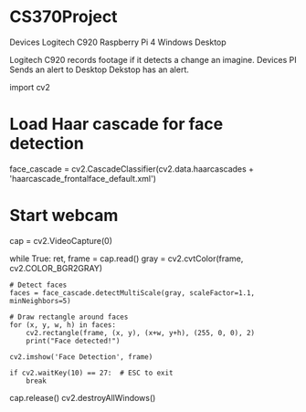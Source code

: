 # CS370Project

Devices
Logitech C920
Raspberry Pi 4
Windows Desktop

Logitech C920 records footage if it detects a change an imagine.
Devices PI Sends an alert to Desktop
Dekstop has an alert.


import cv2

# Load Haar cascade for face detection
face_cascade = cv2.CascadeClassifier(cv2.data.haarcascades + 'haarcascade_frontalface_default.xml')

# Start webcam
cap = cv2.VideoCapture(0)

while True:
    ret, frame = cap.read()
    gray = cv2.cvtColor(frame, cv2.COLOR_BGR2GRAY)

    # Detect faces
    faces = face_cascade.detectMultiScale(gray, scaleFactor=1.1, minNeighbors=5)

    # Draw rectangle around faces
    for (x, y, w, h) in faces:
        cv2.rectangle(frame, (x, y), (x+w, y+h), (255, 0, 0), 2)
        print("Face detected!")

    cv2.imshow('Face Detection', frame)

    if cv2.waitKey(10) == 27:  # ESC to exit
        break

cap.release()
cv2.destroyAllWindows()
